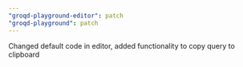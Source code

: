 ```yaml
---
"groqd-playground-editor": patch
"groqd-playground": patch
---
```


Changed default code in editor, added functionality to copy query to clipboard
